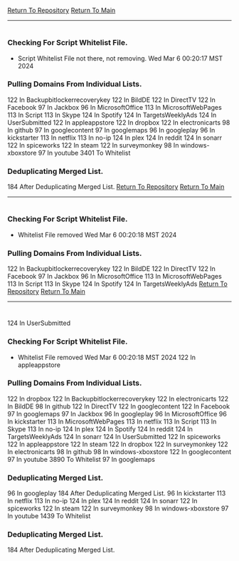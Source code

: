 [Return To Repository](https://github.com/DigitalWarrior/piholeparser/)
[Return To Main](https://github.com/DigitalWarrior/piholeparser/blob/master/RecentRunLogs/Mainlog.md)
____________________________________
# 
### Checking For Script Whitelist File.
* Script Whitelist File not there, not removing. Wed Mar  6 00:20:17 MST 2024
### Pulling Domains From Individual Lists.
122 In Backupbitlockerrecoverykey
122 In BildDE
122 In DirectTV
122 In Facebook
97 In Jackbox
96 In MicrosoftOffice
113 In MicrosoftWebPages
113 In Script
113 In Skype
124 In Spotify
124 In TargetsWeeklyAds
124 In UserSubmitted
122 In appleappstore
122 In dropbox
122 In electronicarts
98 In github
97 In googlecontent
97 In googlemaps
96 In googleplay
96 In kickstarter
113 In netflix
113 In no-ip
124 In plex
124 In reddit
124 In sonarr
122 In spiceworks
122 In steam
122 In surveymonkey
98 In windows-xboxstore
97 In youtube
3401 To Whitelist
### Deduplicating Merged List.
184 After Deduplicating Merged List.
[Return To Repository](https://github.com/DigitalWarrior/piholeparser/)
[Return To Main](https://github.com/DigitalWarrior/piholeparser/blob/master/RecentRunLogs/Mainlog.md)
____________________________________
# 
### Checking For Script Whitelist File.
* Whitelist File removed Wed Mar  6 00:20:18 MST 2024
### Pulling Domains From Individual Lists.
122 In Backupbitlockerrecoverykey
122 In BildDE
122 In DirectTV
122 In Facebook
97 In Jackbox
96 In MicrosoftOffice
113 In MicrosoftWebPages
113 In Script
113 In Skype
124 In Spotify
124 In TargetsWeeklyAds
[Return To Repository](https://github.com/DigitalWarrior/piholeparser/)
[Return To Main](https://github.com/DigitalWarrior/piholeparser/blob/master/RecentRunLogs/Mainlog.md)
____________________________________
# 
124 In UserSubmitted
### Checking For Script Whitelist File.
* Whitelist File removed Wed Mar  6 00:20:18 MST 2024
122 In appleappstore
### Pulling Domains From Individual Lists.
122 In dropbox
122 In Backupbitlockerrecoverykey
122 In electronicarts
122 In BildDE
98 In github
122 In DirectTV
122 In googlecontent
122 In Facebook
97 In googlemaps
97 In Jackbox
96 In googleplay
96 In MicrosoftOffice
96 In kickstarter
113 In MicrosoftWebPages
113 In netflix
113 In Script
113 In Skype
113 In no-ip
124 In plex
124 In Spotify
124 In reddit
124 In TargetsWeeklyAds
124 In sonarr
124 In UserSubmitted
122 In spiceworks
122 In appleappstore
122 In steam
122 In dropbox
122 In surveymonkey
122 In electronicarts
98 In github
98 In windows-xboxstore
122 In googlecontent
97 In youtube
3890 To Whitelist
97 In googlemaps
### Deduplicating Merged List.
96 In googleplay
184 After Deduplicating Merged List.
96 In kickstarter
113 In netflix
113 In no-ip
124 In plex
124 In reddit
124 In sonarr
122 In spiceworks
122 In steam
122 In surveymonkey
98 In windows-xboxstore
97 In youtube
1439 To Whitelist
### Deduplicating Merged List.
184 After Deduplicating Merged List.
